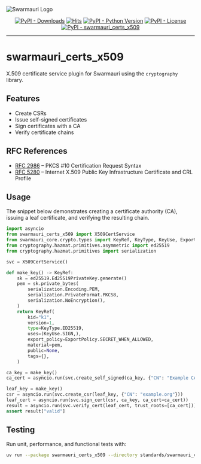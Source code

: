 ![Swarmauri Logo](https://res.cloudinary.com/dbjmpekvl/image/upload/v1730099724/Swarmauri-logo-lockup-2048x757_hww01w.png)

<p align="center">
    <a href="https://pypi.org/project/swarmauri_certs_x509/">
        <img src="https://img.shields.io/pypi/dm/swarmauri_certs_x509" alt="PyPI - Downloads"/></a>
    <a href="https://hits.sh/github.com/swarmauri/swarmauri-sdk/tree/master/pkgs/standards/swarmauri_certs_x509/">
        <img alt="Hits" src="https://hits.sh/github.com/swarmauri/swarmauri-sdk/tree/master/pkgs/standards/swarmauri_certs_x509.svg"/></a>
    <a href="https://pypi.org/project/swarmauri_certs_x509/">
        <img src="https://img.shields.io/pypi/pyversions/swarmauri_certs_x509" alt="PyPI - Python Version"/></a>
    <a href="https://pypi.org/project/swarmauri_certs_x509/">
        <img src="https://img.shields.io/pypi/l/swarmauri_certs_x509" alt="PyPI - License"/></a>
    <a href="https://pypi.org/project/swarmauri_certs_x509/">
        <img src="https://img.shields.io/pypi/v/swarmauri_certs_x509?label=swarmauri_certs_x509&color=green" alt="PyPI - swarmauri_certs_x509"/></a>

</p>

---

# swarmauri_certs_x509

X.509 certificate service plugin for Swarmauri using the `cryptography` library.

## Features
- Create CSRs
- Issue self-signed certificates
- Sign certificates with a CA
- Verify certificate chains

## RFC References
- [RFC 2986](https://datatracker.ietf.org/doc/html/rfc2986) – PKCS #10 Certification Request Syntax
- [RFC 5280](https://datatracker.ietf.org/doc/html/rfc5280) – Internet X.509 Public Key Infrastructure Certificate and CRL Profile

## Usage

The snippet below demonstrates creating a certificate authority (CA), issuing a
leaf certificate, and verifying the resulting chain.

```python
import asyncio
from swarmauri_certs_x509 import X509CertService
from swarmauri_core.crypto.types import KeyRef, KeyType, KeyUse, ExportPolicy
from cryptography.hazmat.primitives.asymmetric import ed25519
from cryptography.hazmat.primitives import serialization

svc = X509CertService()

def make_key() -> KeyRef:
    sk = ed25519.Ed25519PrivateKey.generate()
    pem = sk.private_bytes(
        serialization.Encoding.PEM,
        serialization.PrivateFormat.PKCS8,
        serialization.NoEncryption(),
    )
    return KeyRef(
        kid="k1",
        version=1,
        type=KeyType.ED25519,
        uses=(KeyUse.SIGN,),
        export_policy=ExportPolicy.SECRET_WHEN_ALLOWED,
        material=pem,
        public=None,
        tags={},
    )

ca_key = make_key()
ca_cert = asyncio.run(svc.create_self_signed(ca_key, {"CN": "Example CA"}))

leaf_key = make_key()
csr = asyncio.run(svc.create_csr(leaf_key, {"CN": "example.org"}))
leaf_cert = asyncio.run(svc.sign_cert(csr, ca_key, ca_cert=ca_cert))
result = asyncio.run(svc.verify_cert(leaf_cert, trust_roots=[ca_cert]))
assert result["valid"]
```

## Testing
Run unit, performance, and functional tests with:

```bash
uv run --package swarmauri_certs_x509 --directory standards/swarmauri_certs_x509 pytest
```
